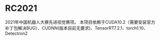 # RC2021
2021年中国机器人大赛先进视觉赛项。
本项目依赖于CUDA10.2（需要安装官方补丁包解决BUG）、CUDNN(版本目前无要求)、TensorRT7.2.1、torch1.10、Detectron2
